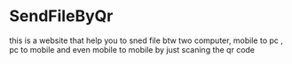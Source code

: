 # SendFileByQr
this is a website that help you to sned file btw two computer, mobile to pc , pc to mobile and even mobile to mobile by just scaning the qr code
